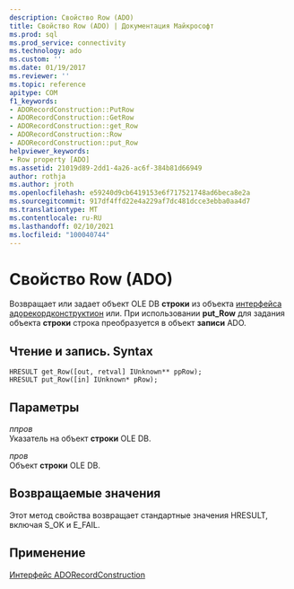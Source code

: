 ```yaml
---
description: Свойство Row (ADO)
title: Свойство Row (ADO) | Документация Майкрософт
ms.prod: sql
ms.prod_service: connectivity
ms.technology: ado
ms.custom: ''
ms.date: 01/19/2017
ms.reviewer: ''
ms.topic: reference
apitype: COM
f1_keywords:
- ADORecordConstruction::PutRow
- ADORecordConstruction::GetRow
- ADORecordConstruction::get_Row
- ADORecordConstruction::Row
- ADORecordConstruction::put_Row
helpviewer_keywords:
- Row property [ADO]
ms.assetid: 21019d89-2dd1-4a26-ac6f-384b81d66949
author: rothja
ms.author: jroth
ms.openlocfilehash: e59240d9cb6419153e6f717521748ad6beca8e2a
ms.sourcegitcommit: 917df4ffd22e4a229af7dc481dcce3ebba0aa4d7
ms.translationtype: MT
ms.contentlocale: ru-RU
ms.lasthandoff: 02/10/2021
ms.locfileid: "100040744"
---
```

# <a name="row-property-ado"></a>Свойство Row (ADO)
Возвращает или задает объект OLE DB **строки** из объекта [интерфейса адорекордконструктион](./adorecordconstruction-interface.md) или. При использовании **put_Row** для задания объекта **строки** строка преобразуется в объект **записи** ADO.  
  
## <a name="readwritesyntax"></a>Чтение и запись. Syntax  
  
```  
HRESULT get_Row([out, retval] IUnknown** ppRow);  
HRESULT put_Row([in] IUnknown* pRow);  
```  
  
## <a name="parameters"></a>Параметры  
 *ппров*  
 Указатель на объект **строки** OLE DB.  
  
 *пров*  
 Объект **строки** OLE DB.  
  
## <a name="return-values"></a>Возвращаемые значения  
 Этот метод свойства возвращает стандартные значения HRESULT, включая S_OK и E_FAIL.  
  
## <a name="applies-to"></a>Применение  
 [Интерфейс ADORecordConstruction](./adorecordconstruction-interface.md)